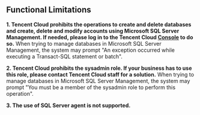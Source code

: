 ﻿## Functional Limitations

**1. Tencent Cloud prohibits the operations to **create and delete databases and create, delete and modify accounts** using Microsoft SQL Server Management. If needed, please log in to the Tencent Cloud [Console](https://console.cloud.tencent.com/sqlserver) to do so.**
When trying to manage databases in Microsoft SQL Server Management, the system may prompt "An exception occurred while executing a Transact-SQL statement or batch".

**2. Tencent Cloud prohibits the sysadmin role. If your business has to use this role, please contact Tencent Cloud staff for a solution.**
When trying to manage databases in Microsoft SQL Server Management, the system may prompt "You must be a member of the sysadmin role to perform this operation".

**3. The use of SQL Server agent is not supported.**







